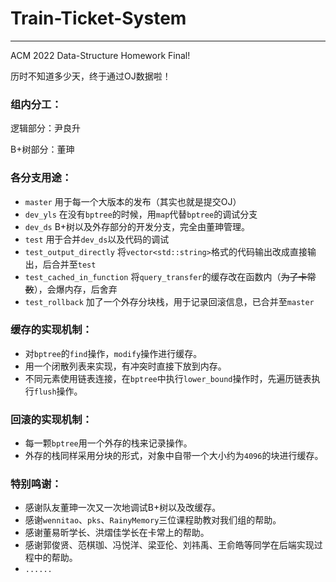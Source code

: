 # Train-Ticket-System

****

ACM 2022 Data-Structure Homework Final!

历时不知道多少天，终于通过OJ数据啦！

### 组内分工：

逻辑部分：尹良升

B+树部分：董珅

### 各分支用途：

- `master` 用于每一个大版本的发布（其实也就是提交OJ）
- `dev_yls` 在没有`bptree`的时候，用`map`代替`bptree`的调试分支
- `dev_ds` B+树以及外存部分的开发分支，完全由董珅管理。
- `test` 用于合并`dev_ds`以及代码的调试
- `test_output_directly` 将`vector<std::string>`格式的代码输出改成直接输出，后合并至`test`
- `test_cached_in_function` 将`query_transfer`的缓存改在函数内（~~为了卡常数~~），会爆内存，后舍弃
- `test_rollback` 加了一个外存分块栈，用于记录回滚信息，已合并至`master`

### 缓存的实现机制：

- 对`bptree`的`find`操作，`modify`操作进行缓存。
- 用一个闭散列表来实现，有冲突时直接下放到内存。
- 不同元素使用链表连接，在`bptree`中执行`lower_bound`操作时，先遍历链表执行`flush`操作。

### 回滚的实现机制：

- 每一颗`bptree`用一个外存的栈来记录操作。
- 外存的栈同样采用分块的形式，对象中自带一个大小约为`4096`的块进行缓存。

### 特别鸣谢：

- 感谢队友董珅一次又一次地调试B+树以及改缓存。
- 感谢`wennitao`、`pks`、`RainyMemory`三位课程助教对我们组的帮助。
- 感谢董易昕学长、洪熠佳学长在卡常上的帮助。
- 感谢郭俊贤、范棋珈、冯悦洋、梁亚伦、刘祎禹、王俞皓等同学在后端实现过程中的帮助。
- `......`
